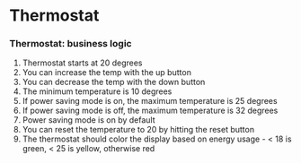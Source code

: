 # Thermostat

### Thermostat: business logic

1. Thermostat starts at 20 degrees
2. You can increase the temp with the up button
3. You can decrease the temp with the down button
4. The minimum temperature is 10 degrees
5. If power saving mode is on, the maximum temperature is 25 degrees
6. If power saving mode is off, the maximum temperature is 32 degrees
7. Power saving mode is on by default
8. You can reset the temperature to 20 by hitting the reset button
9. The thermostat should color the display based on energy usage - < 18 is green, < 25 is yellow, otherwise red
